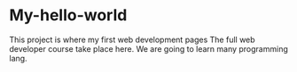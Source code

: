 # My-hello-world
This project is where my first web development pages 
The full web developer course take place here.
We are going to learn many programming lang.
